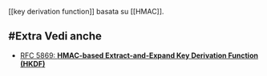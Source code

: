 [[key derivation function]] basata su [[HMAC]].

## #Extra Vedi anche

- [RFC 5869: **HMAC-based Extract-and-Expand Key Derivation Function (HKDF)**](https://www.rfc-editor.org/rfc/rfc5869.html)